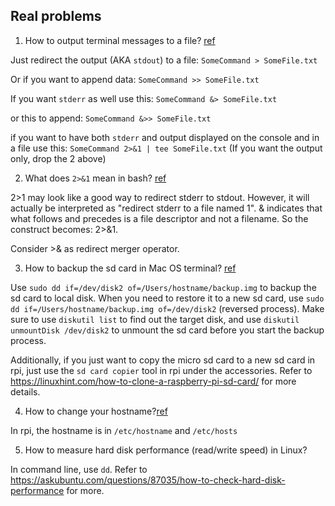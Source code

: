 ## Real problems

1. How to output terminal messages to a file? [ref](https://askubuntu.com/questions/420981/how-do-i-save-terminal-output-to-a-file)

Just redirect the output (AKA `stdout`) to a file: `SomeCommand > SomeFile.txt `

Or if you want to append data: `SomeCommand >> SomeFile.txt`

If you want `stderr` as well use this: `SomeCommand &> SomeFile.txt `

or this to append: `SomeCommand &>> SomeFile.txt `

if you want to have both `stderr` and output displayed on the console and in a file use this: `SomeCommand 2>&1 | tee SomeFile.txt` (If you want the output only, drop the 2 above)

2. What does `2>&1` mean in bash? [ref](https://stackoverflow.com/questions/818255/in-the-shell-what-does-21-mean)

2>1 may look like a good way to redirect stderr to stdout. However, it will actually be interpreted as "redirect stderr to a file named 1". & indicates that what follows and precedes is a file descriptor and not a filename. So the construct becomes: 2>&1.

Consider >& as redirect merger operator.

3. How to backup the sd card in Mac OS terminal? [ref](https://beebom.com/how-clone-raspberry-pi-sd-card-windows-linux-macos/)

Use `sudo dd if=/dev/disk2 of=/Users/hostname/backup.img` to backup the sd card to local disk. When you need to restore it to a new sd card, use `sudo dd if=/Users/hostname/backup.img of=/dev/disk2` (reversed process). Make sure to use `diskutil list` to find out the target disk, and use `diskutil unmountDisk /dev/disk2` to unmount the sd card before you start the backup process.

Additionally, if you just want to copy the micro sd card to a new sd card in rpi, just use the `sd card copier` tool in rpi under the accessories. Refer to https://linuxhint.com/how-to-clone-a-raspberry-pi-sd-card/ for more details.

4. How to change your hostname?[ref](https://www.tomshardware.com/how-to/raspberry-pi-change-hostname)

In rpi, the hostname is in `/etc/hostname` and `/etc/hosts`

5. How to measure hard disk performance (read/write speed) in Linux?

In command line, use `dd`. Refer to https://askubuntu.com/questions/87035/how-to-check-hard-disk-performance for more.
